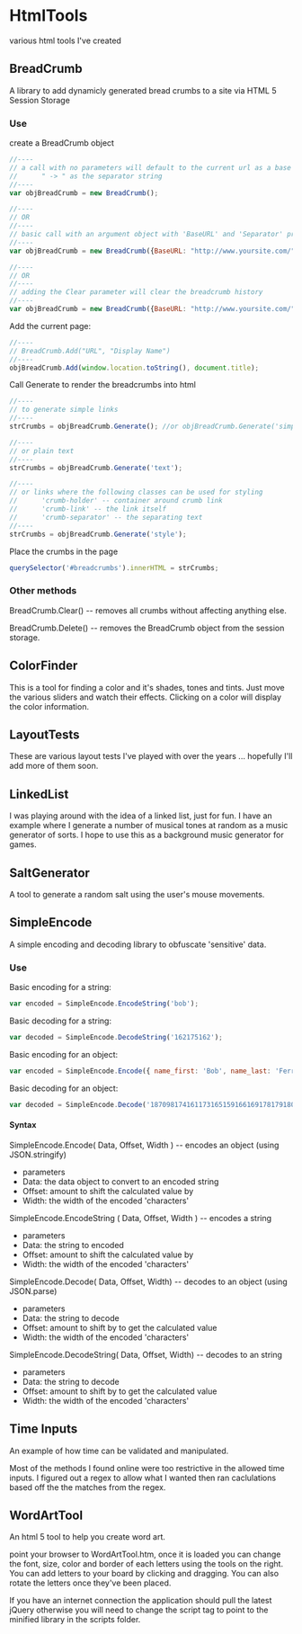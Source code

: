 # HtmlTools #

various html tools I've created


## BreadCrumb ##

A library to add dynamicly generated bread crumbs to a site via HTML 5 Session Storage

### Use ###

create a BreadCrumb object

```javascript
//----
// a call with no parameters will default to the current url as a base url and 
//      " -> " as the separator string
//----
var objBreadCrumb = new BreadCrumb();

//----
// OR
//----
// basic call with an argument object with 'BaseURL' and 'Separator' properties
//----
var objBreadCrumb = new BreadCrumb({BaseURL: "http://www.yoursite.com/", Separator: " -> "});

//----
// OR
//----
// adding the Clear parameter will clear the breadcrumb history
//----
var objBreadCrumb = new BreadCrumb({BaseURL: "http://www.yoursite.com/", Separator: " -> ", Clear: true});
```

Add the current page:

```javascript
//----
// BreadCrumb.Add("URL", "Display Name")
//----
objBreadCrumb.Add(window.location.toString(), document.title);
```

Call Generate to render the breadcrumbs into html

```javascript
//----
// to generate simple links
//----
strCrumbs = objBreadCrumb.Generate(); //or objBreadCrumb.Generate('simple')

//----
// or plain text
//----
strCrumbs = objBreadCrumb.Generate('text');

//----
// or links where the following classes can be used for styling
//      'crumb-holder' -- container around crumb link
//      'crumb-link' -- the link itself
//      'crumb-separator' -- the separating text
//----
strCrumbs = objBreadCrumb.Generate('style');
```

Place the crumbs in the page

```javascript
querySelector('#breadcrumbs').innerHTML = strCrumbs;
```

### Other methods ###

BreadCrumb.Clear() -- removes all crumbs without affecting anything else.

BreadCrumb.Delete() -- removes the BreadCrumb object from the session storage.


## ColorFinder ##

This is a tool for finding a color and it's shades, tones and tints.  Just move 
the various sliders and watch their effects.  Clicking on a color will display 
the color information.


## LayoutTests ##

These are various layout tests I've played with over the years ... hopefully 
I'll add more of them soon.


## LinkedList ##

I was playing around with the idea of a linked list, just for fun.  I have an 
example where I generate a number of musical tones at random as a music 
generator of sorts.  I hope to use this as a background music generator for 
games.


## SaltGenerator ##

A tool to generate a random salt using the user's mouse movements.


## SimpleEncode ##

A simple encoding and decoding library to obfuscate 'sensitive' data.

### Use ###

Basic encoding for a string:

```javascript
var encoded = SimpleEncode.EncodeString('bob');
```

Basic decoding for a string:

```javascript
var decoded = SimpleEncode.DecodeString('162175162');
```

Basic encoding for an object:

```javascript
var encoded = SimpleEncode.Encode({ name_first: 'Bob', name_last: 'Ferrapples' });
```

Basic decoding for an object:

```javascript
var decoded = SimpleEncode.Decode('187098174161173165159166169178179180098122098130175162098108098174161173165159172161179180098122098134165178178161176176172165179098189');
```

#### Syntax ####

SimpleEncode.Encode( Data, Offset, Width ) -- encodes an object (using JSON.stringify)
 - parameters
  - Data: the data object to convert to an encoded string
  - Offset: amount to shift the calculated value by
  - Width: the width of the encoded 'characters'

SimpleEncode.EncodeString ( Data, Offset, Width ) -- encodes a string
 - parameters
  - Data: the string to encoded
  - Offset: amount to shift the calculated value by
  - Width: the width of the encoded 'characters'

SimpleEncode.Decode( Data, Offset, Width) -- decodes to an object (using JSON.parse)
 - parameters
  - Data: the string to decode
  - Offset: amount to shift by to get the calculated value
  - Width: the width of the encoded 'characters'

SimpleEncode.DecodeString( Data, Offset, Width) -- decodes to an string
 - parameters
  - Data: the string to decode
  - Offset: amount to shift by to get the calculated value
  - Width: the width of the encoded 'characters'


## Time Inputs ##

An example of how time can be validated and manipulated.

Most of the methods I found online were too restrictive in the allowed time 
inputs.  I figured out a regex to allow what I wanted then ran caclulations 
based off the the matches from the regex.


## WordArtTool ##

An html 5 tool to help you create word art.

point your browser to WordArtTool.htm, once it is loaded you can change the 
font, size, color and border of each letters using the tools on the right.  You 
can add letters to your board by clicking and dragging.  You can also rotate 
the letters once they've been placed.

If you have an internet connection the application should pull the latest jQuery
otherwise you will need to change the script tag to point to the minified 
library in the scripts folder.
